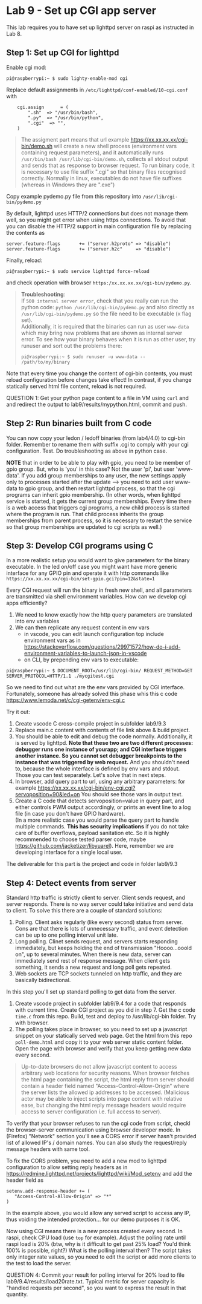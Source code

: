 # Lab 9 - Set up CGI app server

This lab requires you to have set up lighttpd server on raspi as instructed in Lab 8.

## Step 1: Set up CGI for lighttpd

Enable cgi mod:
```
pi@raspberrypi:~ $ sudo lighty-enable-mod cgi
```

Replace default assignments in `/etc/lighttpd/conf-enabled/10-cgi.conf` with 
```
    cgi.assign      = (
        ".sh"  => "/usr/bin/bash",
        ".py"  => "/usr/bin/python",
        ".cgi"  => "",
    )
```
> The assigment part means that url example https://xx.xx.xx.xx/cgi-bin/demo.sh will create a new shell process (environment vars containing request parameters), and it automatically runs `/usr/bin/bash /usr/lib/cgi-bin/demo.sh`, collects all stdout output and sends that as response to browser request.
> To run binary code, it is necessary to use file suffix ".cgi" so that binary files recognised correctly. Normally in linux, executables do not have file suffixes (whereas in Windows they are ".exe")

Copy example pydemo.py file from this repository into `/usr/lib/cgi-bin/pydemo.py` 

By default, lighttpd uses HTTP/2 connections but does not manage them well, so you might get error when using https connections. To avoid that you can disable the HTTP/2 support in main configuration file by replacing the contents as

```
server.feature-flags       += ("server.h2proto" => "disable")
server.feature-flags       += ("server.h2c"     => "disable")

```
Finally, reload:
```
pi@raspberrypi:~ $ sudo service lighttpd force-reload
```
and check operation with browser `https:/xx.xx.xx.xx/cgi-bin/pydemo.py`.  
> **Troubleshooting**:  
> If `500 internal server error`, check that you really can run the python code: `python /usr/lib/cgi-bin/pydemo.py` and also directly as `/usr/lib/cgi-bin/pydemo.py` so the file need to be executable (x flag set).  
Additionally, it is required that the binaries can run as user `www-data` which may bring new problems that are shown as internal server error. To see how your binary behaves when it is run as other user, try runuser and sort out the problems there:
>```
>pi@raspberrypi:~ $ sudo runuser -u www-data -- /path/to/my/binary
>```
Note that every time you change the content of cgi-bin contents, you must reload configuration before changes take effect! In contrast, if you change statically served html file content, reload is not required.

QUESTION 1: Get your python page content to a file in VM using `curl` and and redirect the output to lab9/results/mypython.html, commit and push. 

## Step 2: Run binaries built from C code

You can now copy your ledon / ledoff binaries (from lab4/4.0) to cgi-bin folder. Remember to rename them with suffix .cgi to comply with your cgi configuration. Test. Do troubleshooting as above in python case.

**NOTE** that in order to be able to play with gpio, you need to be member of gpio group. But, who is 'you' in this case? Not the user 'pi', but user 'www-data'. If you add group memberships to any user, the new settings apply only to processes started after the update --> you need to add user www-data to gpio group, and then restart lighttpd process, so that the cgi programs can inherit gpio membership. (In other words, when lighttpd service is started, it gets the current group memberships. Every time there is a web access that triggers cgi programs, a new child process is started where the program is run. That child process inherits the group memberships from parent process, so it is necessary to restart the service so that group memberships are updated to cgi scripts as well.)  


## Step 3: Develop CGI programs using C

In a more realistic setup you would want to give parameters for the binary executable. In the led on/off case you might want have more generic interface for any GPIO pin and operate it with http commands like `https://xx.xx.xx.xx/cgi-bin/set-gpio.gci?pin=12&state=1`

Every CGI request will run the binary in fresh new shell, and all parameters are transmitted via shell environment variables. How can we develop cgi apps efficiently?
1. We need to know exactly how the http query parameters are translated into env variables
2. We can then replicate any request content in env vars 
    - in vscode, you can edit launch configuration top include environment vars as in https://stackoverflow.com/questions/29971572/how-do-i-add-environment-variables-to-launch-json-in-vscode
    - on CLI, by prepending env vars to executable:
```
pi@raspberrypi:~ $ DOCUMENT_ROOT=/usr/lib/cgi-bin/ REQUEST_METHOD=GET SERVER_PROTOCOL=HTTP/1.1 ./mycgitest.cgi
```

So we need to find out what are the env vars provided by CGI interface. Fortunately, someone has already solved this phase whis this c code 
https://www.lemoda.net/c/cgi-getenv/env-cgi.c

Try it out:
1. Create vscode C cross-compile project in subfolder lab9/9.3
2. Replace main.c content with contents of file link above & build project. 
3. You should be able to edit and debug the code normally. Additionally, it is served by lighttpd. **Note that these two are two different processes: debugger runs one instance of yourapp; and CGI interface triggers another instance. So you cannot set debugger breakpoints to the instance that was triggered by web request.**  And you shouldn't need to, because the whole interface is defined by env vars and stdout. Those you can test separately. Let's solve that in next steps.
4. In browser, add query part to url, using any arbitrary parameters: for example https://xx.xx.xx.xx/cgi-bin/env-cgi.cgi?servoposition=90&led=on You should see those vars in output text.
5. Create a C code that detects servoposition=value in query part, and either controls PWM output accordingly, or prints an event line to a log file (in case you don't have GPIO hardware).   
(In a more realistic case you would parse the query part to handle multiple commands. **This has security implications** if you do not take care of buffer overflows, payload sanitation etc. So it is highly recommended to choose tested parser code, maybe https://github.com/jacketizer/libyuarel). Here, remember we are developing interface for a single local user.

The deliverable for this part is the project and code in folder lab9/9.3

## Step 4: Detect events from server

Standard http traffic is strictly client to server. Client sends request, and server responds. There is no way server could take initiative and send data to client. To solve this there are a couple of standard solutions:
1. Polling. Client asks regularly (like every second) status from server. Cons are that there is lots of unnecessary traffic, and event detection can be up to one polling interval unit late.
2. Long polling. Clinet sends request, and servers starts responding immediately, but keeps holding the end of transmission "Hoooo...ooold on", up to several minutes. When there is new data, server can immediately send rest of response message. When client gets something, it sends a new request and long poll gets repeated.
3. Web sockets are TCP sockets tunneled on http traffic, and they are basically bidirectional.

In this step you'll set up standard polling to get data from the server.
1. Create vscode project in subfolder lab9/9.4 for a code that responds with current time. Create CGI project as you did in step 7.  Get the c code `time.c` from this repo. Build, test and deploy to /usr/lib/cgi-bin folder. Try with browser.
2. The polling takes place in browser, so you need to set up a javascript snippet on your statically served web page. Get the html from this repo `poll-demo.html` and copy it to your web server static content folder. Open the page with browser and verify that you keep getting new data every second.  

> Up-to-date browsers do not allow javascript content to access arbitrary web locations for security reasons. When browser fetches the html page containing the script, the html reply from server should contain a header field named "Access-Control-Allow-Origin" where the server lists the allowed ip addresses to be accessed. (Malicious actor may be able to inject scripts into page content with relative ease, but changing the html reply message headers would require access to server configuration i.e. full access to server).  

To verify that your browser refuses to run the cgi code from script, checkl the browser-server communication using browser developer mode. In (Firefox) "Network" section you'll see a CORS error if server hasn't provided list of allowed IP's / domain names. You can also study the request/reply message headers with same tool.

To fix the CORS problem, you need to add a new mod to lighttpd configuration to allow setting reply headers as in https://redmine.lighttpd.net/projects/lighttpd/wiki/Mod_setenv and add the header field as 

```
setenv.add-response-header += (
   "Access-Control-Allow-Origin" => "*"
)
```

In the example above, you would allow any served script to access any IP, thus voiding the intended protection... for our demo purposes it is OK.

Now using CGI means there is a new process created every second. In raspi, check CPU load (use `top` for example). Adjust the polling rate until raspi load is 20% (btw, why is it difficult to get past 25% load? You'd think 100% is possible, right?) What is the polling interval then? The script takes only integer rate values, so you need to edit the script or add more clients to the test to load the server.  

QUESTION 4: Commit your result for polling interval for 20% load to file lab9/9.4/results/load20rate.txt. Typical metric for server capacity is "handled requests per second", so you want to express the result in that quantity.

